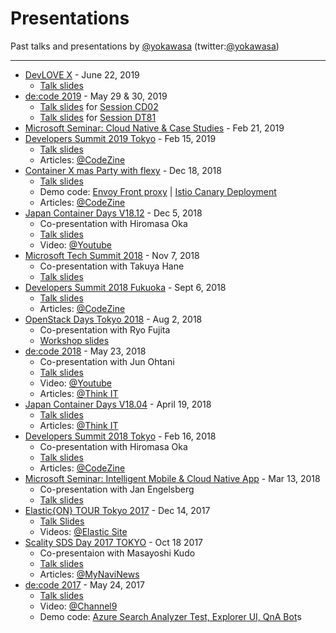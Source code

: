 # Presentations

Past talks and presentations by [@yokawasa](https://github.com/yokawasa) (twitter:[@yokawasa](https://twitter.com/yokawasa))

---
* [DevLOVE X](https://devlove.wixsite.com/devlovex) - June 22, 2019
  * [Talk slides](https://www.slideshare.net/yokawasa/serverless-151261322)
* [de:code 2019](https://www.microsoft.com/ja-jp/events/decode/2019/default.aspx) - May 29 & 30, 2019
  * [Talk slides](https://www.slideshare.net/yokawasa/azure-functions-20-deep-dive) for [Session CD02](https://www.microsoft.com/ja-jp/events/decode/2019session/detail.aspx?sid=CD02)
  * [Talk slides](https://www.slideshare.net/yokawasa/distributed-tracing-in-a-cloud-native-age-148757740) for [Session DT81](https://www.microsoft.com/ja-jp/events/decode/2019session/detail.aspx?sid=DT81)
* [Microsoft Seminar: Cloud Native & Case Studies](https://microsoft-events.connpass.com/event/119618/) - Feb 21, 2019
* [Developers Summit 2019 Tokyo](https://event.shoeisha.jp/devsumi/20190214/session/1985/) - Feb 15, 2019
  * [Talk slides](https://www.slideshare.net/yokawasa/azure-cloud-native-stack-for-developers-azure)
  * Articles: [@CodeZine](https://codezine.jp/article/detail/11414)
* [Container X mas Party with flexy](https://flexy.connpass.com/event/110839/) - Dec 18, 2018
  * [Talk slides](https://www.slideshare.net/yokawasa/service-mesh-status-quo-2018-126171897)
  * Demo code: [Envoy Front proxy](https://github.com/yokawasa/envoy-proxy-demos) | [Istio Canary Deployment](https://github.com/istio/istio/tree/master/samples/bookinfo)
  * Articles: [@CodeZine](https://codezine.jp/article/detail/11342)
* [Japan Container Days V18.12](https://containerdays.jp/) - Dec 5, 2018
  * Co-presentation with Hiromasa Oka
  * [Talk slides](https://www.slideshare.net/hiromasaoka/noops-125109991)
  * Video: [@Youtube](https://www.youtube.com/watch?v=5WJmBjRfZag)
* [Microsoft Tech Summit 2018](https://www.microsoft.com/ja-jp/events/techsummit/2018/session.aspx#AD08) - Nov 7, 2018
  * Co-presentation with Takuya Hane
  * [Talk slides](https://www.slideshare.net/yokawasa/azure-containers-serverless-technology-options-aftertechsummit2018-edition)
* [Developers Summit 2018 Fukuoka](https://event.shoeisha.jp/devsumi/20180906/session/1777/) - Sept 6, 2018
  * [Talk slides](https://www.slideshare.net/yokawasa/container-and-serverless-113315212)
  * Articles: [@CodeZine](https://codezine.jp/article/detail/11098)
* [OpenStack Days Tokyo 2018](http://openstackdays.com/program-detail/#d1p4s7) - Aug 2, 2018
  * Co-presentation with Ryo Fujita
  * [Workshop slides](https://github.com/yokawasa/azure-voting-app/blob/master/labs/cndt_aks_handson.pdf)
* [de:code 2018](https://www.microsoft.com/ja-jp/events/decode/2018/sessions.aspx#AD29) - May 23, 2018
  * Co-presentation with Jun Ohtani
  * [Talk slides](https://info.microsoft.com/JA-AZUREPLAT-CNTNT-FY18-06Jun-14-decode18Online-MGC0002638_01Registration-ForminBody.html)
  * Video: [@Youtube](https://youtu.be/LG7bJeBN6CI)
  * Articles: [@Think IT](https://thinkit.co.jp/article/13087)
* [Japan Container Days V18.04](https://containerdays.jp/v1804/) - April 19, 2018
  * [Talk slides](https://www.slideshare.net/yokawasa/kubernetes-x-paas-noops)
  * Articles: [@Think IT](https://thinkit.co.jp/article/14030)
* [Developers Summit 2018 Tokyo](https://event.shoeisha.jp/devsumi/20180215/session/1659/) - Feb 16, 2018
  * Co-presentation with Hiromasa Oka
  * [Talk slides](https://www.slideshare.net/hiromasaoka/noops-88082246)
  * Articles: [@CodeZine](https://codezine.jp/article/detail/10716)
* [Microsoft Seminar: Intelligent Mobile & Cloud Native App](https://microsoft-events.connpass.com/event/80453/) - Mar 13, 2018
  * Co-presentation with Jan Engelsberg
  * [Talk slides](https://www.slideshare.net/MicrosoftAzure_Japan/azure-database-for-mysql-postgresql)
* [Elastic{ON} TOUR Tokyo 2017](https://www.elastic.co/jp/elasticon/tour/2017/tokyo) - Dec 14, 2017
  * [Talk Slides](https://www.slideshare.net/yokawasa/15-elastic-stack-on-azure-84976576)
  * Videos: [@Elastic Site](https://www.elastic.co/jp/elasticon/tour/2017/tokyo/microsoft)
* [Scality SDS Day 2017 TOKYO](https://ja.scality.com/scality-sds-day-2017-tokyo/) - Oct 18 2017
  * Co-presentaion with Masayoshi Kudo
  * [Talk slides](https://www.slideshare.net/yokawasa/the-infinite-benefits-of-microsoft-azure-scality-connect-for-azure-blob-storage-x-azure)
  * Articles: [@MyNaviNews](https://news.mynavi.jp/kikaku/20171107-a002/)
* [de:code 2017](https://www.microsoft.com/ja-jp/events/decode/2017/sessions.aspx#DI08) - May 24, 2017
  * [Talk slides](https://www.slideshare.net/decode2017/di08-azure-search)
  * Video: [@Channel9](https://channel9.msdn.com/Events/de-code/2017/DI08)
  * Demo code: [Azure Search Analyzer Test, Explorer UI, QnA Bot](https://github.com/yokawasa/decode2017)s
